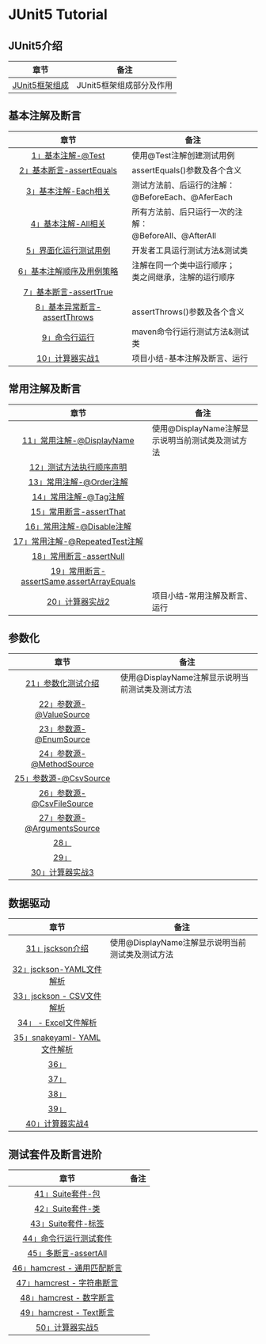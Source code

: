# JUnit5 Tutorial

## JUnit5介绍
|章节|备注|
|:-:| --- |
|[JUnit5框架组成](/archives/junit01)|JUnit5框架组成部分及作用|


## 基本注解及断言

|章节|备注|
|:-:| --- |
|[1」基本注解-@Test](/archives/junit1)|使用@Test注解创建测试用例|
|[2」基本断言-assertEquals](/archives/junit2)|assertEquals()参数及各个含义|
|[3」基本注解-Each相关](/archives/junit3)|测试方法前、后运行的注解：<br>@BeforeEach、@AferEach|
|[4」基本注解-All相关](/archives/junit4)|所有方法前、后只运行一次的注解：<br>@BeforeAll、@AfterAll|
|[5」界面化运行测试用例](/archives/junit5)|开发者工具运行测试方法&测试类|
|[6」基本注解顺序及用例策略](/archives/junit6)|注解在同一个类中运行顺序；<br>类之间继承，注解的运行顺序|
|[7」基本断言-assertTrue](/archives/junit7)|
|[8」基本异常断言-assertThrows](/archives/junit8)|assertThrows()参数及各个含义|
|[9」命令行运行](/archives/junit9)|maven命令行运行测试方法&测试类|
|[10」计算器实战1](/archives/junit10)|项目小结-基本注解及断言、运行|


## 常用注解及断言

|章节|备注|
|:-:| --- |
|[11」常用注解-@DisplayName](/archives/junit11)|使用@DisplayName注解显示说明当前测试类及测试方法|
|[12」测试方法执行顺序声明](/archives/junit12)||
|[13」常用注解-@Order注解](/archives/junit13)||
|[14」常用注解-@Tag注解](/archives/junit14)||
|[15」常用断言-assertThat](/archives/junit15)||
|[16」常用注解-@Disable注解](/archives/junit16)||
|[17」常用注解-@RepeatedTest注解](/archives/junit17)||
|[18」常用断言-assertNull](/archives/junit18)||
|[19」常用断言-assertSame,assertArrayEquals](/archives/junit19)||
|[20」计算器实战2](/archives/junit20)|项目小结-常用注解及断言、运行|



## 参数化

|章节|备注|
|:-:| --- |
|[21」参数化测试介绍](/archives/junit21)|使用@DisplayName注解显示说明当前测试类及测试方法|
|[22」参数源-@ValueSource](/archives/junit22)||
|[23」参数源-@EnumSource](/archives/junit23)||
|[24」参数源-@MethodSource](/archives/junit24)||
|[25」参数源-@CsvSource](/archives/junit25)||
|[26」参数源-@CsvFileSource](/archives/junit26)||
|[27」参数源-@ArgumentsSource](/archives/junit27)||
|[28」](/archives/junit28)||
|[29」](/archives/junit29)||
|[30」计算器实战3](/archives/junit30)||

## 数据驱动


|章节|备注|
|:-:| --- |
|[31」jsckson介绍](/archives/junit31)|使用@DisplayName注解显示说明当前测试类及测试方法|
|[32」jsckson-YAML文件解析](/archives/junit32)||
|[33」jsckson - CSV文件解析](/archives/junit33)||
|[34」 - Excel文件解析](/archives/junit34)||
|[35」snakeyaml- YAML文件解析](/archives/junit35)||
|[36」](/archives/junit36)||
|[37」](/archives/junit37)||
|[38」](/archives/junit38)||
|[39」](/archives/junit39)||
|[40」计算器实战4](/archives/junit40)||



## 测试套件及断言进阶
|章节|备注|
|:-:| --- |
|[41」Suite套件-包](/archives/junit41)||
|[42」Suite套件-类](/archives/junit42)||
|[43」Suite套件-标签](/archives/junit43)||
|[44」命令行运行测试套件](/archives/junit48)||
|[45」多断言-assertAll](/archives/junit44)||
|[46」hamcrest - 通用匹配断言](/archives/junit45)||
|[47」hamcrest - 字符串断言](/archives/junit46)||
|[48」hamcrest - 数字断言](/archives/junit47)||
|[49」hamcrest - Text断言](/archives/junit48)||
|[50」计算器实战5](/archives/junit50)||
